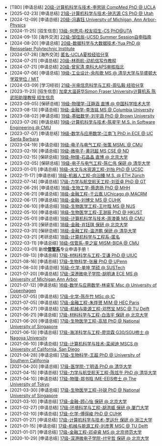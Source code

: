- [TBD] [申请总结] [20级-计算机科学与技术-李思锐 CompMed PhD @ UCLA](grad-application/computer-science-and-engineering/[US]-20-lisirui)
- [2025-02-23] [申请总结]
  [21级-计算机科学与技术-钟志源 CS PhD @ Utah](grad-application/computer-science-and-engineering/[US]-21-zhongzhiyuan)
- [2024-12-09] [申请总结]
  [20级-冯鑫钰 University of Michigan, Ann Arbor-Physics](grad-application/physics/physics/[US]-20-fengxinyu)
- [2024-11-25] [招生信息]
  [13级-何思鸿-校友招生-CS PhD@UTA](招生信息/13级-何思鸿-校友招生-CS%20PhD@UTA)
- [2024-09-13] [海外交流]
  [22级-邹佳辰-UCSD Summer Session自申指南](oversea-program/summer-school/ucsd_summer_session_guide)
- [2024-08-20] [申请总结]
  [20级-数据科学与大数据技术-Yua PhD @ Rensselaer Polytechnic Institute](grad-application/math/statistics/[US]-20-yua)
- [2024-07-28] [海外交流]
  [匿名-UCLA夏校经验分享](oversea-program/summer-school/ucla_summer_session_recommendation)
- [2024-07-21] [申请总结]
  [20级-林雨航-动机信写作教程](<grad-application/computer-science-and-engineering/(ML)-20-linyuhang>)
- [2024-07-21] [申请总结]
  [20级-曾宪清 南科大APS审核指北](<grad-application/computer-science-and-engineering/(APS)-20-zengxianqing>)
- [2024-07-06] [申请总结]
  [19级-工业设计-余彤歌 MS @ 清华大学与华盛顿大学双学位 / MIT](grad-application/sdim/design-focus/[CN]-19-yutongge)
- [2024-03-09] [学习经验]
  [21级-光电信息科学与工程-周弘毅 经验分享](英语学习/日常学习/经验分享-21-周弘毅)
- [2023-11-23] [招生信息]
  [加拿大温哥华Simon Fraser University计算机系 陈武阳助理教授 招生信息](招生信息/加拿大温哥华SimonFraserUniversity计算机系陈武阳助理教授招生信息)
- [2023-09-05] \[保研总结\]
  [19级-物理学-汪静涵 直博 @ 中国科学技术大学](grad-application/physics/physics/[CN]-19-wangjinghan)
- [2023-08-13] \[申请总结\]
  [19级-金融学-李浩铭 MS @ Columbia University](grad-application/finance/finance/[US]-19-lihaoming)
- [2023-08-02] \[申请总结\]
  [19级-基础数学-刘宇涵 PhD @ Brown University](grad-application/math/basic-mathematics/[US]-19-liuyuhan)
- [2023-07-26\] \[申请总结]
  [19级-计算机科学与技术-陈星宇 M.S. in Software Engineering @ CMU](grad-application/computer-science-and-engineering/[US]-19-chenxingyu)
- [2023-07-07\] \[申请总结]
  [19级-数学与应用数学-江南飞 PhD in ECE @ UC Santa Barbara](grad-application/math/applied-mathematics/[US]-19-jiangnanfei)
- [2023-04-19\] \[申请总结]
  [19级-电子与电气工程-张策 MSML @ CMU](grad-application/electronic-and-electrical-engineering/communication-engineering/[US]-19-zhangce)
- [2023-02-19\] \[申请总结\]
  [19级-微电子-黄冠超 MS CSE @ ND](grad-application/microelectronics/[US]-19-huangguanchao)
- [2023-02-15] [保研总结]
  [19级-物理-石晶晶 直博 @ 北京大学](grad-application/physics/physics/[CN]-19-shijingjing)
- [2023-02-05] [保研总结]
  [19级-电子与电气工程-陈仁伟 保研 @ 清华大学](grad-application/microelectronics/[CN]-19-chenrenwei)
- [2023-01-01] [申请总结]
  [18级-水文与水资源工程-刘怡 PhD @ UCSC](grad-application/environmental-science-and-engineering/hydrology-and-water-resources-engineerin/[US]-18-liuyi)
- [2022-11-17] [申请总结]
  [18级-机器人工程-向沿臻 M.S. @ ETH Zürich](grad-application/mechanical-and-energy-engineering/[CH]-18-xiangyanzhen)
- [2022-07-14] [申请总结]
  [17级-力学与航空航天工程-刘亚卓 PhD @ GT](grad-application/mechanics-and-aerospace-engineering/[US]-17-liuyazhuo)
- [2022-06-29] [申请总结]
  [16级-生物工学-蔡逸扬 PhD @ MHH](grad-application/biology/biotechnology/[GER]-16-caiyiyang)
- [2022-06-21] [申请总结]
  [18级-金融工程-于云嵩 UChicago @ MACRM](grad-application/finance/financial-engineering/[US]-18-yuyunsong)
- [2022-06-17] [申请总结]
  [18级-金融-刘博文 MS @ CUHK](grad-application/finance/finance/[HK]-18-liubowen)
- [2022-06-10] [申请总结]
  [18级-生物医学工程-王叶晗 MS @ NUS](grad-application/biomedical-engineering/[SG]-18-wangyehan)
- [2022-05-10] [申请总结]
  [18级-生物医学工程-王澍辰 PhD @ HKUST ](grad-application/biomedical-engineering/[HK]-18-wangshuchen)
- [2022-05-01] [申请总结]
  [18级-计算机科学与技术-周澳蕾 MS @ CMU](grad-application/computer-science-and-engineering/[US]-18-zhouaolei)
- [2022-03-31] [保研总结]
  [18级-金融-肖钰琪 保研 @ 北京大学](grad-application/finance/finance/[CN]-18-xiaoyuqi)
- [2022-03-31] [保研总结]
  [18级-金融工程-温济鹏 保研 @ 清华大学](grad-application/finance/financial-engineering/[CN]-18-wenjipeng)
- [2022-03-21] [考研总结]
  [18级-计算机科学与工程系-匿名](grad-application/computer-science-and-engineering/[CN]-18-anonymous)
- [2022-03-11] [申请总结]
  [18级-信管系-李之宸 MISM-BIDA @ CMU](grad-application/information-systems-and-management-engineering/big-data-management-and-applications/[US]-18-lizhichen)
- [2022-03-01]
  新增[**信管系**](grad-application/information-systems-and-management-engineering/)专业申请手册！
- [2021-09-13] [申请总结]
  [17级-材料科学与工程-艾谦 PhD @ UIUC](grad-application/materials-science-and-engineering/[US]-17-aiqian)
- [2021-08-16] [申请总结]
  [17级-生物科学-张展 PhD @ UPenn](grad-application/biology/bioscience/[US]-17-zhangzhan)
- [2021-08-03] [申请总结]
  [16级-化学-单坤 学硕 @ SUSTech](grad-application/chemistry/[CN]-16-ShanKun)
- [2021-07-20] [申请总结]
  [17级-深港微电子学院-胡明涛 ECE MS @ University of Michigan Ann Arbor](grad-application/microelectronics/[US]-17-humingtao)
- [2021-07-12] [申请总结]
  [16级-数学与应用数学-林睿军 Msc @ University of Copenhagen](grad-application/math/applied-mathematics/[DNK]-16-linruijun)
- [2021-07-05] [申请总结]
  [17级-化学-陈在竹 MSc @ IC](grad-application/chemistry/[UK]-17-chenzaizhu)
- [2021-07-05] [申请总结]
  [17级-金融工程-朱烨赟 MIM @ HEC Paris](grad-application/finance/financial-engineering/[FR]-17-zhuyeyun)
- [2021-06-27] [申请总结]
  [17级-机械与能源工程-邓然宝 MSC @ TU Delft](grad-application/mechanical-and-energy-engineering/[NL]-17-dengranbao)
- [2021-06-21] [申请总结]
  [17级-材料科学与工程-白浩宇 保研 @ 北京大学](grad-application/materials-science-and-engineering/[CN]-17-baihaoyu)
- [2021-06-20] [申请总结]
  [17级-生物医学工程-高旭 PhD @ National University of Singapore](grad-application/biomedical-engineering/[SG]-17-gaoxu)
- [2021-06-13] [申请总结]
  [17级-海洋科学与工程-廖崇霖 G30/SGU修士 @ Nagoya University](grad-application/marine-science-and-engineering/[JP]-17-liaochonglin)
- [2021-06-10] [申请总结]
  [17级-计算机科学与技术-栾闻迪 MSCS @ University of California, San Diego](grad-application/computer-science-and-engineering/[US]-17-luanwendi)
- [2021-04-28] [申请总结]
  [17级-生物科学-王超 PhD @ University of Southern California](grad-application/biology/bioscience/[US]-17-wangchao)
- [2021-04-20] [申请总结]
  [17级-医学院-丁明语 PhD @ 清华大学](grad-application/medicine/[CN]-17-dingmingyu)
- [2021-04-15] [申请总结]
  [17级-力学与航空航天工程-陈炫午 PhD @ 清华大学](grad-application/mechanics-and-aerospace-engineering/[CN]-17-chenxuanwu)
- [2021-04-10] [申请总结]
  [17级-物理-郑书晗 IME-EEIS修士 @ The University of Tokyo](grad-application/physics/physics/[JP]-17-zhengshuhan)
- [2021-03-30] [申请总结]
  [17级-生物医学工程-孙锐 PhD @ National University of Singapore](grad-application/biomedical-engineering/[SG]-17-sunrui)
- [2021-03-10] [申请总结]
  [17级-金融-顾心怡 保研 @ 北京大学](grad-application/finance/finance/[CN]-17-guxinyi)
- [2021-02-27] [申请总结]
  [17级-环境科学与工程-胡洪威 保研 @ 厦门大学 ](grad-application/environmental-science-and-engineering/environmental-science-and-engineering/[CN]-17-huhongwei)
- [2021-02-10] [申请总结]
  [17级-化学-傅得峻 PhD @ CUHK](grad-application/chemistry/[HK]-17-fudejun)
- [2021-01-27] [申请总结]
  [17级-计算机科学与技术-罗运升 保研 @ 浙江大学](grad-application/computer-science-and-engineering/[CN]-17-luoyunsheng)
- [2021-01-15] [申请总结]
  [17级-机械与能源工程-刘彦菁 MSC @ TU Delft](grad-application/mechanical-and-energy-engineering/[NL]-17-liuyanjing)
- [2021-01-07] [申请总结]
  [17级-金融工程-邓卓睿 MS @ 北京师范大学](grad-application/finance/financial-engineering/[CN]-17-dengzhuorui)
- [2020-10-29] [申请总结]
  [17级-深港微电子学院-付宇哲 保研 @ 北京大学](grad-application/microelectronics/[CN]-17-fuyuzhe)
